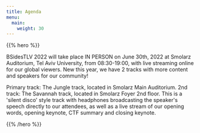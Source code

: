 ```yaml
---
title: Agenda
menu:
  main:
    weight: 30
---
```


{{% hero %}}

BSidesTLV 2022 will take place IN PERSON on June 30th, 2022 at Smolarz Auditorium, 
Tel Aviv University, from 08:30-19:00, with live streaming online for our global viewers. 
New this year, we have 2 tracks with more content and speakers for our community!
  
Primary track: The Jungle track, located in Smolarz Main Auditorium. 
2nd track: The Savannah track, located in Smolarz Foyer 2nd floor. This is a 'silent disco' style track with headphones broadcasting the speaker's speech directly to our attendees, as well as a live stream of our opening words, opening keynote, CTF summary and closing keynote.

{{% /hero %}}
